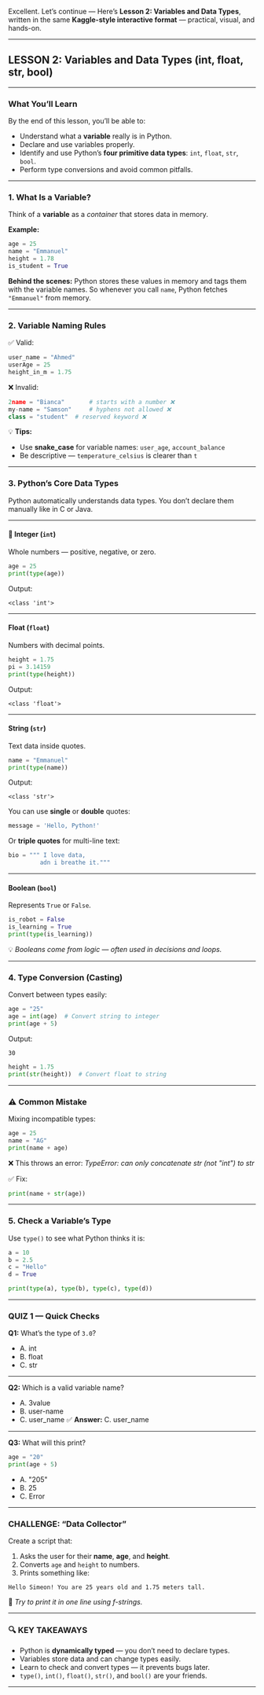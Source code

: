 Excellent. Let’s continue —
Here’s **Lesson 2: Variables and Data Types**, written in the same **Kaggle-style interactive format** — practical, visual, and hands-on.

---

## LESSON 2: Variables and Data Types (int, float, str, bool)

---

### What You’ll Learn

By the end of this lesson, you’ll be able to:

* Understand what a **variable** really is in Python.
* Declare and use variables properly.
* Identify and use Python’s **four primitive data types**: `int`, `float`, `str`, `bool`.
* Perform type conversions and avoid common pitfalls.

---

###  1. What Is a Variable?

Think of a **variable** as a *container* that stores data in memory.

**Example:**

```python
age = 25
name = "Emmanuel"
height = 1.78
is_student = True
```

 **Behind the scenes:**
Python stores these values in memory and tags them with the variable names.
So whenever you call `name`, Python fetches `"Emmanuel"` from memory.

---

###  2. Variable Naming Rules

✅ Valid:

```python
user_name = "Ahmed"
userAge = 25
height_in_m = 1.75
```

❌ Invalid:

```python
2name = "Bianca"       # starts with a number ❌
my-name = "Samson"     # hyphens not allowed ❌
class = "student"  # reserved keyword ❌
```

💡 **Tips:**

* Use **snake_case** for variable names: `user_age`, `account_balance`
* Be descriptive — `temperature_celsius` is clearer than `t`

---

### 3. Python’s Core Data Types

Python automatically understands data types. You don’t declare them manually like in C or Java.

---

#### 🔢 Integer (`int`)

Whole numbers — positive, negative, or zero.

```python
age = 25
print(type(age))
```

Output:

```
<class 'int'>
```

---

#### Float (`float`)

Numbers with decimal points.

```python
height = 1.75
pi = 3.14159
print(type(height))
```

Output:

```
<class 'float'>
```

---

#### String (`str`)

Text data inside quotes.

```python
name = "Emmanuel"
print(type(name))
```

Output:

```
<class 'str'>
```

You can use **single** or **double** quotes:

```python
message = 'Hello, Python!'
```

Or **triple quotes** for multi-line text:

```python
bio = """ I love data,
         adn i breathe it."""
```

---

#### Boolean (`bool`)

Represents `True` or `False`.

```python
is_robot = False
is_learning = True
print(type(is_learning))
```

💡 *Booleans come from logic — often used in decisions and loops.*

---

### 4. Type Conversion (Casting)

Convert between types easily:

```python
age = "25"
age = int(age)  # Convert string to integer
print(age + 5)
```

Output:

```
30
```

```python
height = 1.75
print(str(height))  # Convert float to string
```

---

### ⚠️ Common Mistake

Mixing incompatible types:

```python
age = 25
name = "AG"
print(name + age)
```

❌ This throws an error: *TypeError: can only concatenate str (not "int") to str*

✅ Fix:

```python
print(name + str(age))
```

---

### 5. Check a Variable’s Type

Use `type()` to see what Python thinks it is:

```python
a = 10
b = 2.5
c = "Hello"
d = True

print(type(a), type(b), type(c), type(d))
```

---

### QUIZ 1 — Quick Checks

**Q1:** What’s the type of `3.0`?

* A. int
* B. float
* C. str
 

---

**Q2:** Which is a valid variable name?

* A. 3value
* B. user-name
* C. user_name
  ✅ **Answer:** C. user_name

---

**Q3:** What will this print?

```python
age = "20"
print(age + 5)
```

* A. "205"
* B. 25
* C. Error
 

---

### CHALLENGE: “Data Collector”

Create a script that:

1. Asks the user for their **name**, **age**, and **height**.
2. Converts `age` and `height` to numbers.
3. Prints something like:

```
Hello Simeon! You are 25 years old and 1.75 meters tall.
```

💪 *Try to print it in one line using f-strings.*

---

### 🔍 KEY TAKEAWAYS

* Python is **dynamically typed** — you don’t need to declare types.
* Variables store data and can change types easily.
* Learn to check and convert types — it prevents bugs later.
* `type()`, `int()`, `float()`, `str()`, and `bool()` are your friends.

---

